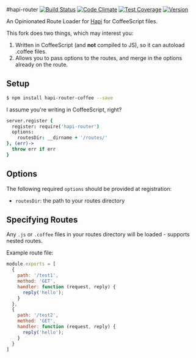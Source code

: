 #hapi-router
[![Build Status](https://travis-ci.org/enjoy/hapi-router.svg?branch=master)](https://travis-ci.org/enjoy/hapi-router) [![Code Climate](https://codeclimate.com/github/enjoy/hapi-router/badges/gpa.svg)](https://codeclimate.com/github/enjoy/hapi-router) [![Test Coverage](https://codeclimate.com/github/enjoy/hapi-router/badges/coverage.svg)](https://codeclimate.com/github/enjoy/hapi-router) [![Version](https://badge.fury.io/js/hapi-router.svg)](http://badge.fury.io/js/hapi-router)

An Opinionated Route Loader for [Hapi](https://github.com/hapijs/hapi) for CoffeeScript files.

This fork does two things, which may interest you:
1. Written in CoffeeScript (and **not** compiled to JS), so it can autoload .coffee files.
2. Allows you to pass options to the routes, and merge in the options already on the route.

## Setup

```bash
$ npm install hapi-router-coffee --save
```

I assume you're writing in CoffeeScript, right?
```coffee
server.register {
  register: require('hapi-router')
  options:
    routesDir: __dirname + '/routes/'
}, (err)->
  throw err if err
}
```

## Options

The following required `options` should be provided at registration:
* `routesDir`: the path to your routes directory

## Specifying Routes
Any `.js` or `.coffee` files in your routes directory will be loaded - supports nested routes.

Example route file:
```js
module.exports = [
  {
    path: '/test1',
    method: 'GET',
    handler: function (request, reply) {
      reply('hello');
    }
  },
  {
    path: '/test2',
    method: 'GET',
    handler: function (request, reply) {
      reply('hello');
    }
  }
]
```
